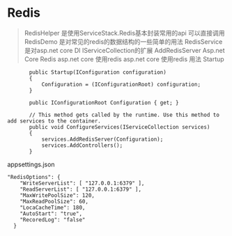 # Redis 
> RedisHelper 是使用ServiceStack.Redis基本封装常用的api 可以直接调用
> RedisDemo 是对常见的redis的数据结构的一些简单的用法
> RedisService 是对asp.net core DI IServiceCollection的扩展 AddRedisServer
> Asp.net Core Redis asp.net core 使用redis
>asp.net core 使用redis 用法
Startup
 ``` 
        public Startup(IConfiguration configuration)
        {
            Configuration = (IConfigurationRoot) configuration;
        }

        public IConfigurationRoot Configuration { get; }

        // This method gets called by the runtime. Use this method to add services to the container.
        public void ConfigureServices(IServiceCollection services)
        {
            services.AddRedisServer(Configuration);
            services.AddControllers();
        }
```
appsettings.json
```
"RedisOptions": {
    "WriteServerList": [ "127.0.0.1:6379" ],
    "ReadServerList": [ "127.0.0.1:6379" ],
    "MaxWritePoolSize": 120,
    "MaxReadPoolSize": 60,
    "LocaCacheTime": 180,
    "AutoStart": "true",
    "RecoredLog": "false"
  }
```
